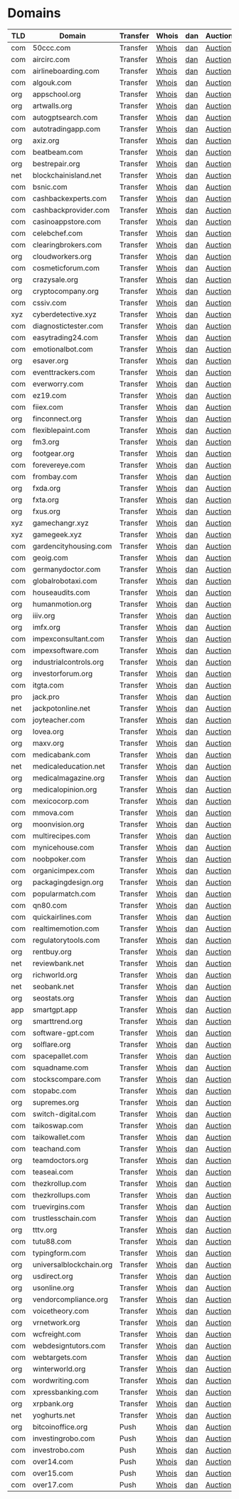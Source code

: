 # Domains

<table><thead><tr><th width="81">TLD</th><th width="194">Domain</th><th width="110">Transfer</th><th width="89">Whois</th><th width="69">dan</th><th>Auction</th><th data-hidden>Registrar</th><th data-hidden>Expiration</th></tr></thead><tbody><tr><td>com</td><td>50ccc.com</td><td>Transfer</td><td><a href="https://www.whois.com/whois/50ccc.com">Whois</a></td><td><a href="https://dan.com/buy-domain/50ccc.com">dan</a></td><td><a href="https://jp.godaddy.com/domainsearch/find?domainToCheck=50ccc.com">Auction</a></td><td><a href="http://sav.com/">Sav.com</a></td><td>2024/12/25</td></tr><tr><td>com</td><td>aircirc.com</td><td>Transfer</td><td><a href="https://www.whois.com/whois/aircirc.com">Whois</a></td><td><a href="https://dan.com/buy-domain/aircirc.com">dan</a></td><td><a href="https://jp.godaddy.com/domainsearch/find?domainToCheck=aircirc.com">Auction</a></td><td><a href="http://sav.com/">Sav.com</a></td><td>2025/02/02</td></tr><tr><td>com</td><td>airlineboarding.com</td><td>Transfer</td><td><a href="https://www.whois.com/whois/airlineboarding.com">Whois</a></td><td><a href="https://dan.com/buy-domain/airlineboarding.com">dan</a></td><td><a href="https://jp.godaddy.com/domainsearch/find?domainToCheck=airlineboarding.com">Auction</a></td><td><a href="http://sav.com/">Sav.com</a></td><td>2025/02/02</td></tr><tr><td>com</td><td>algouk.com</td><td>Transfer</td><td><a href="https://www.whois.com/whois/algouk.com">Whois</a></td><td><a href="https://dan.com/buy-domain/algouk.com">dan</a></td><td><a href="https://jp.godaddy.com/domainsearch/find?domainToCheck=algouk.com">Auction</a></td><td><a href="http://sav.com/">Sav.com</a></td><td>2025/01/30</td></tr><tr><td>org</td><td>appschool.org</td><td>Transfer</td><td><a href="https://www.whois.com/whois/appschool.org">Whois</a></td><td><a href="https://dan.com/buy-domain/appschool.org">dan</a></td><td><a href="https://jp.godaddy.com/domainsearch/find?domainToCheck=appschool.org">Auction</a></td><td><a href="http://sav.com/">Sav.com</a></td><td>2024/12/16</td></tr><tr><td>org</td><td>artwalls.org</td><td>Transfer</td><td><a href="https://www.whois.com/whois/artwalls.org">Whois</a></td><td><a href="https://dan.com/buy-domain/artwalls.org">dan</a></td><td><a href="https://jp.godaddy.com/domainsearch/find?domainToCheck=artwalls.org">Auction</a></td><td><a href="http://sav.com/">Sav.com</a></td><td>2024/12/27</td></tr><tr><td>com</td><td>autogptsearch.com</td><td>Transfer</td><td><a href="https://www.whois.com/whois/autogptsearch.com">Whois</a></td><td><a href="https://dan.com/buy-domain/autogptsearch.com">dan</a></td><td><a href="https://jp.godaddy.com/domainsearch/find?domainToCheck=autogptsearch.com">Auction</a></td><td><a href="http://sav.com/">Sav.com</a></td><td>2025/04/27</td></tr><tr><td>com</td><td>autotradingapp.com</td><td>Transfer</td><td><a href="https://www.whois.com/whois/autotradingapp.com">Whois</a></td><td><a href="https://dan.com/buy-domain/autotradingapp.com">dan</a></td><td><a href="https://jp.godaddy.com/domainsearch/find?domainToCheck=autotradingapp.com">Auction</a></td><td><a href="http://sav.com/">Sav.com</a></td><td>2024/12/02</td></tr><tr><td>org</td><td>axiz.org</td><td>Transfer</td><td><a href="https://www.whois.com/whois/axiz.org">Whois</a></td><td><a href="https://dan.com/buy-domain/axiz.org">dan</a></td><td><a href="https://jp.godaddy.com/domainsearch/find?domainToCheck=axiz.org">Auction</a></td><td><a href="http://sav.com/">Sav.com</a></td><td>2024/12/27</td></tr><tr><td>com</td><td>beatbeam.com</td><td>Transfer</td><td><a href="https://www.whois.com/whois/beatbeam.com">Whois</a></td><td><a href="https://dan.com/buy-domain/beatbeam.com">dan</a></td><td><a href="https://jp.godaddy.com/domainsearch/find?domainToCheck=beatbeam.com">Auction</a></td><td><a href="http://sav.com/">Sav.com</a></td><td>2025/07/17</td></tr><tr><td>org</td><td>bestrepair.org</td><td>Transfer</td><td><a href="https://www.whois.com/whois/bestrepair.org">Whois</a></td><td><a href="https://dan.com/buy-domain/bestrepair.org">dan</a></td><td><a href="https://jp.godaddy.com/domainsearch/find?domainToCheck=bestrepair.org">Auction</a></td><td><a href="http://sav.com/">Sav.com</a></td><td>2024/12/25</td></tr><tr><td>net</td><td>blockchainisland.net</td><td>Transfer</td><td><a href="https://www.whois.com/whois/blockchainisland.net">Whois</a></td><td><a href="https://dan.com/buy-domain/blockchainisland.net">dan</a></td><td><a href="https://jp.godaddy.com/domainsearch/find?domainToCheck=blockchainisland.net">Auction</a></td><td><a href="http://sav.com/">Sav.com</a></td><td>2024/12/04</td></tr><tr><td>com</td><td>bsnic.com</td><td>Transfer</td><td><a href="https://www.whois.com/whois/bsnic.com">Whois</a></td><td><a href="https://dan.com/buy-domain/bsnic.com">dan</a></td><td><a href="https://jp.godaddy.com/domainsearch/find?domainToCheck=bsnic.com">Auction</a></td><td><a href="http://sav.com/">Sav.com</a></td><td>2024/12/26</td></tr><tr><td>com</td><td>cashbackexperts.com</td><td>Transfer</td><td><a href="https://www.whois.com/whois/cashbackexperts.com">Whois</a></td><td><a href="https://dan.com/buy-domain/cashbackexperts.com">dan</a></td><td><a href="https://jp.godaddy.com/domainsearch/find?domainToCheck=cashbackexperts.com">Auction</a></td><td><a href="http://sav.com/">Sav.com</a></td><td>2024/12/26</td></tr><tr><td>com</td><td>cashbackprovider.com</td><td>Transfer</td><td><a href="https://www.whois.com/whois/cashbackprovider.com">Whois</a></td><td><a href="https://dan.com/buy-domain/cashbackprovider.com">dan</a></td><td><a href="https://jp.godaddy.com/domainsearch/find?domainToCheck=cashbackprovider.com">Auction</a></td><td><a href="http://sav.com/">Sav.com</a></td><td>2024/12/02</td></tr><tr><td>com</td><td>casinoappstore.com</td><td>Transfer</td><td><a href="https://www.whois.com/whois/casinoappstore.com">Whois</a></td><td><a href="https://dan.com/buy-domain/casinoappstore.com">dan</a></td><td><a href="https://jp.godaddy.com/domainsearch/find?domainToCheck=casinoappstore.com">Auction</a></td><td><a href="http://sav.com/">Sav.com</a></td><td>2025/01/23</td></tr><tr><td>com</td><td>celebchef.com</td><td>Transfer</td><td><a href="https://www.whois.com/whois/celebchef.com">Whois</a></td><td><a href="https://dan.com/buy-domain/celebchef.com">dan</a></td><td><a href="https://jp.godaddy.com/domainsearch/find?domainToCheck=celebchef.com">Auction</a></td><td><a href="http://sav.com/">Sav.com</a></td><td>2024/12/05</td></tr><tr><td>com</td><td>clearingbrokers.com</td><td>Transfer</td><td><a href="https://www.whois.com/whois/clearingbrokers.com">Whois</a></td><td><a href="https://dan.com/buy-domain/clearingbrokers.com">dan</a></td><td><a href="https://jp.godaddy.com/domainsearch/find?domainToCheck=clearingbrokers.com">Auction</a></td><td><a href="http://sav.com/">Sav.com</a></td><td>2024/12/05</td></tr><tr><td>org</td><td>cloudworkers.org</td><td>Transfer</td><td><a href="https://www.whois.com/whois/cloudworkers.org">Whois</a></td><td><a href="https://dan.com/buy-domain/cloudworkers.org">dan</a></td><td><a href="https://jp.godaddy.com/domainsearch/find?domainToCheck=cloudworkers.org">Auction</a></td><td><a href="http://sav.com/">Sav.com</a></td><td>2024/12/17</td></tr><tr><td>com</td><td>cosmeticforum.com</td><td>Transfer</td><td><a href="https://www.whois.com/whois/cosmeticforum.com">Whois</a></td><td><a href="https://dan.com/buy-domain/cosmeticforum.com">dan</a></td><td><a href="https://jp.godaddy.com/domainsearch/find?domainToCheck=cosmeticforum.com">Auction</a></td><td><a href="http://sav.com/">Sav.com</a></td><td>2024/12/04</td></tr><tr><td>org</td><td>crazysale.org</td><td>Transfer</td><td><a href="https://www.whois.com/whois/crazysale.org">Whois</a></td><td><a href="https://dan.com/buy-domain/crazysale.org">dan</a></td><td><a href="https://jp.godaddy.com/domainsearch/find?domainToCheck=crazysale.org">Auction</a></td><td><a href="http://sav.com/">Sav.com</a></td><td>2024/12/03</td></tr><tr><td>org</td><td>cryptocompany.org</td><td>Transfer</td><td><a href="https://www.whois.com/whois/cryptocompany.org">Whois</a></td><td><a href="https://dan.com/buy-domain/cryptocompany.org">dan</a></td><td><a href="https://jp.godaddy.com/domainsearch/find?domainToCheck=cryptocompany.org">Auction</a></td><td><a href="http://sav.com/">Sav.com</a></td><td>2024/12/19</td></tr><tr><td>com</td><td>cssiv.com</td><td>Transfer</td><td><a href="https://www.whois.com/whois/cssiv.com">Whois</a></td><td><a href="https://dan.com/buy-domain/cssiv.com">dan</a></td><td><a href="https://jp.godaddy.com/domainsearch/find?domainToCheck=cssiv.com">Auction</a></td><td><a href="http://sav.com/">Sav.com</a></td><td>2024/05/23</td></tr><tr><td>xyz</td><td>cyberdetective.xyz</td><td>Transfer</td><td><a href="https://www.whois.com/whois/cyberdetective.xyz">Whois</a></td><td><a href="https://dan.com/buy-domain/cyberdetective.xyz">dan</a></td><td><a href="https://jp.godaddy.com/domainsearch/find?domainToCheck=cyberdetective.xyz">Auction</a></td><td><a href="http://sav.com/">Sav.com</a></td><td>2024/12/28</td></tr><tr><td>com</td><td>diagnostictester.com</td><td>Transfer</td><td><a href="https://www.whois.com/whois/diagnostictester.com">Whois</a></td><td><a href="https://dan.com/buy-domain/diagnostictester.com">dan</a></td><td><a href="https://jp.godaddy.com/domainsearch/find?domainToCheck=diagnostictester.com">Auction</a></td><td><a href="http://sav.com/">Sav.com</a></td><td>2024/12/02</td></tr><tr><td>com</td><td>easytrading24.com</td><td>Transfer</td><td><a href="https://www.whois.com/whois/easytrading24.com">Whois</a></td><td><a href="https://dan.com/buy-domain/easytrading24.com">dan</a></td><td><a href="https://jp.godaddy.com/domainsearch/find?domainToCheck=easytrading24.com">Auction</a></td><td><a href="http://sav.com/">Sav.com</a></td><td>2024/12/01</td></tr><tr><td>com</td><td>emotionalbot.com</td><td>Transfer</td><td><a href="https://www.whois.com/whois/emotionalbot.com">Whois</a></td><td><a href="https://dan.com/buy-domain/emotionalbot.com">dan</a></td><td><a href="https://jp.godaddy.com/domainsearch/find?domainToCheck=emotionalbot.com">Auction</a></td><td><a href="http://sav.com/">Sav.com</a></td><td>2024/12/16</td></tr><tr><td>org</td><td>esaver.org</td><td>Transfer</td><td><a href="https://www.whois.com/whois/esaver.org">Whois</a></td><td><a href="https://dan.com/buy-domain/esaver.org">dan</a></td><td><a href="https://jp.godaddy.com/domainsearch/find?domainToCheck=esaver.org">Auction</a></td><td><a href="http://sav.com/">Sav.com</a></td><td>2024/12/03</td></tr><tr><td>com</td><td>eventtrackers.com</td><td>Transfer</td><td><a href="https://www.whois.com/whois/eventtrackers.com">Whois</a></td><td><a href="https://dan.com/buy-domain/eventtrackers.com">dan</a></td><td><a href="https://jp.godaddy.com/domainsearch/find?domainToCheck=eventtrackers.com">Auction</a></td><td><a href="http://sav.com/">Sav.com</a></td><td>2024/04/16</td></tr><tr><td>com</td><td>everworry.com</td><td>Transfer</td><td><a href="https://www.whois.com/whois/everworry.com">Whois</a></td><td><a href="https://dan.com/buy-domain/everworry.com">dan</a></td><td><a href="https://jp.godaddy.com/domainsearch/find?domainToCheck=everworry.com">Auction</a></td><td><a href="http://sav.com/">Sav.com</a></td><td>2024/12/26</td></tr><tr><td>com</td><td>ez19.com</td><td>Transfer</td><td><a href="https://www.whois.com/whois/ez19.com">Whois</a></td><td><a href="https://dan.com/buy-domain/ez19.com">dan</a></td><td><a href="https://jp.godaddy.com/domainsearch/find?domainToCheck=ez19.com">Auction</a></td><td><a href="http://sav.com/">Sav.com</a></td><td>2024/12/27</td></tr><tr><td>com</td><td>fiiex.com</td><td>Transfer</td><td><a href="https://www.whois.com/whois/fiiex.com">Whois</a></td><td><a href="https://dan.com/buy-domain/fiiex.com">dan</a></td><td><a href="https://jp.godaddy.com/domainsearch/find?domainToCheck=fiiex.com">Auction</a></td><td><a href="http://sav.com/">Sav.com</a></td><td>2024/12/28</td></tr><tr><td>org</td><td>finconnect.org</td><td>Transfer</td><td><a href="https://www.whois.com/whois/finconnect.org">Whois</a></td><td><a href="https://dan.com/buy-domain/finconnect.org">dan</a></td><td><a href="https://jp.godaddy.com/domainsearch/find?domainToCheck=finconnect.org">Auction</a></td><td><a href="http://sav.com/">Sav.com</a></td><td>2024/12/03</td></tr><tr><td>com</td><td>flexiblepaint.com</td><td>Transfer</td><td><a href="https://www.whois.com/whois/flexiblepaint.com">Whois</a></td><td><a href="https://dan.com/buy-domain/flexiblepaint.com">dan</a></td><td><a href="https://jp.godaddy.com/domainsearch/find?domainToCheck=flexiblepaint.com">Auction</a></td><td><a href="http://sav.com/">Sav.com</a></td><td>2024/12/03</td></tr><tr><td>org</td><td>fm3.org</td><td>Transfer</td><td><a href="https://www.whois.com/whois/fm3.org">Whois</a></td><td><a href="https://dan.com/buy-domain/fm3.org">dan</a></td><td><a href="https://jp.godaddy.com/domainsearch/find?domainToCheck=fm3.org">Auction</a></td><td><a href="http://sav.com/">Sav.com</a></td><td>2024/12/21</td></tr><tr><td>org</td><td>footgear.org</td><td>Transfer</td><td><a href="https://www.whois.com/whois/footgear.org">Whois</a></td><td><a href="https://dan.com/buy-domain/footgear.org">dan</a></td><td><a href="https://jp.godaddy.com/domainsearch/find?domainToCheck=footgear.org">Auction</a></td><td><a href="http://sav.com/">Sav.com</a></td><td>2024/08/10</td></tr><tr><td>com</td><td>forevereye.com</td><td>Transfer</td><td><a href="https://www.whois.com/whois/forevereye.com">Whois</a></td><td><a href="https://dan.com/buy-domain/forevereye.com">dan</a></td><td><a href="https://jp.godaddy.com/domainsearch/find?domainToCheck=forevereye.com">Auction</a></td><td><a href="http://sav.com/">Sav.com</a></td><td>2024/12/28</td></tr><tr><td>com</td><td>frombay.com</td><td>Transfer</td><td><a href="https://www.whois.com/whois/frombay.com">Whois</a></td><td><a href="https://dan.com/buy-domain/frombay.com">dan</a></td><td><a href="https://jp.godaddy.com/domainsearch/find?domainToCheck=frombay.com">Auction</a></td><td><a href="http://sav.com/">Sav.com</a></td><td>2025/02/07</td></tr><tr><td>org</td><td>fxda.org</td><td>Transfer</td><td><a href="https://www.whois.com/whois/fxda.org">Whois</a></td><td><a href="https://dan.com/buy-domain/fxda.org">dan</a></td><td><a href="https://jp.godaddy.com/domainsearch/find?domainToCheck=fxda.org">Auction</a></td><td><a href="http://sav.com/">Sav.com</a></td><td>2024/12/19</td></tr><tr><td>org</td><td>fxta.org</td><td>Transfer</td><td><a href="https://www.whois.com/whois/fxta.org">Whois</a></td><td><a href="https://dan.com/buy-domain/fxta.org">dan</a></td><td><a href="https://jp.godaddy.com/domainsearch/find?domainToCheck=fxta.org">Auction</a></td><td><a href="http://sav.com/">Sav.com</a></td><td>2024/12/19</td></tr><tr><td>org</td><td>fxus.org</td><td>Transfer</td><td><a href="https://www.whois.com/whois/fxus.org">Whois</a></td><td><a href="https://dan.com/buy-domain/fxus.org">dan</a></td><td><a href="https://jp.godaddy.com/domainsearch/find?domainToCheck=fxus.org">Auction</a></td><td><a href="http://sav.com/">Sav.com</a></td><td>2024/12/19</td></tr><tr><td>xyz</td><td>gamechangr.xyz</td><td>Transfer</td><td><a href="https://www.whois.com/whois/gamechangr.xyz">Whois</a></td><td><a href="https://dan.com/buy-domain/gamechangr.xyz">dan</a></td><td><a href="https://jp.godaddy.com/domainsearch/find?domainToCheck=gamechangr.xyz">Auction</a></td><td><a href="http://sav.com/">Sav.com</a></td><td>2024/12/25</td></tr><tr><td>xyz</td><td>gamegeek.xyz</td><td>Transfer</td><td><a href="https://www.whois.com/whois/gamegeek.xyz">Whois</a></td><td><a href="https://dan.com/buy-domain/gamegeek.xyz">dan</a></td><td><a href="https://jp.godaddy.com/domainsearch/find?domainToCheck=gamegeek.xyz">Auction</a></td><td><a href="http://sav.com/">Sav.com</a></td><td>2024/05/07</td></tr><tr><td>com</td><td>gardencityhousing.com</td><td>Transfer</td><td><a href="https://www.whois.com/whois/gardencityhousing.com">Whois</a></td><td><a href="https://dan.com/buy-domain/gardencityhousing.com">dan</a></td><td><a href="https://jp.godaddy.com/domainsearch/find?domainToCheck=gardencityhousing.com">Auction</a></td><td><a href="http://sav.com/">Sav.com</a></td><td>2024/12/27</td></tr><tr><td>com</td><td>geoig.com</td><td>Transfer</td><td><a href="https://www.whois.com/whois/geoig.com">Whois</a></td><td><a href="https://dan.com/buy-domain/geoig.com">dan</a></td><td><a href="https://jp.godaddy.com/domainsearch/find?domainToCheck=geoig.com">Auction</a></td><td><a href="http://sav.com/">Sav.com</a></td><td>2025/02/01</td></tr><tr><td>com</td><td>germanydoctor.com</td><td>Transfer</td><td><a href="https://www.whois.com/whois/germanydoctor.com">Whois</a></td><td><a href="https://dan.com/buy-domain/germanydoctor.com">dan</a></td><td><a href="https://jp.godaddy.com/domainsearch/find?domainToCheck=germanydoctor.com">Auction</a></td><td><a href="http://sav.com/">Sav.com</a></td><td>2024/04/21</td></tr><tr><td>com</td><td>globalrobotaxi.com</td><td>Transfer</td><td><a href="https://www.whois.com/whois/globalrobotaxi.com">Whois</a></td><td><a href="https://dan.com/buy-domain/globalrobotaxi.com">dan</a></td><td><a href="https://jp.godaddy.com/domainsearch/find?domainToCheck=globalrobotaxi.com">Auction</a></td><td><a href="http://sav.com/">Sav.com</a></td><td>2024/12/05</td></tr><tr><td>com</td><td>houseaudits.com</td><td>Transfer</td><td><a href="https://www.whois.com/whois/houseaudits.com">Whois</a></td><td><a href="https://dan.com/buy-domain/houseaudits.com">dan</a></td><td><a href="https://jp.godaddy.com/domainsearch/find?domainToCheck=houseaudits.com">Auction</a></td><td><a href="http://sav.com/">Sav.com</a></td><td>2024/12/28</td></tr><tr><td>org</td><td>humanmotion.org</td><td>Transfer</td><td><a href="https://www.whois.com/whois/humanmotion.org">Whois</a></td><td><a href="https://dan.com/buy-domain/humanmotion.org">dan</a></td><td><a href="https://jp.godaddy.com/domainsearch/find?domainToCheck=humanmotion.org">Auction</a></td><td><a href="http://sav.com/">Sav.com</a></td><td>2024/12/04</td></tr><tr><td>org</td><td>iiiv.org</td><td>Transfer</td><td><a href="https://www.whois.com/whois/iiiv.org">Whois</a></td><td><a href="https://dan.com/buy-domain/iiiv.org">dan</a></td><td><a href="https://jp.godaddy.com/domainsearch/find?domainToCheck=iiiv.org">Auction</a></td><td><a href="http://sav.com/">Sav.com</a></td><td>2024/12/25</td></tr><tr><td>org</td><td>imfx.org</td><td>Transfer</td><td><a href="https://www.whois.com/whois/imfx.org">Whois</a></td><td><a href="https://dan.com/buy-domain/imfx.org">dan</a></td><td><a href="https://jp.godaddy.com/domainsearch/find?domainToCheck=imfx.org">Auction</a></td><td><a href="http://sav.com/">Sav.com</a></td><td>2024/12/19</td></tr><tr><td>com</td><td>impexconsultant.com</td><td>Transfer</td><td><a href="https://www.whois.com/whois/impexconsultant.com">Whois</a></td><td><a href="https://dan.com/buy-domain/impexconsultant.com">dan</a></td><td><a href="https://jp.godaddy.com/domainsearch/find?domainToCheck=impexconsultant.com">Auction</a></td><td><a href="http://sav.com/">Sav.com</a></td><td>2024/12/02</td></tr><tr><td>com</td><td>impexsoftware.com</td><td>Transfer</td><td><a href="https://www.whois.com/whois/impexsoftware.com">Whois</a></td><td><a href="https://dan.com/buy-domain/impexsoftware.com">dan</a></td><td><a href="https://jp.godaddy.com/domainsearch/find?domainToCheck=impexsoftware.com">Auction</a></td><td><a href="http://sav.com/">Sav.com</a></td><td>2024/12/02</td></tr><tr><td>org</td><td>industrialcontrols.org</td><td>Transfer</td><td><a href="https://www.whois.com/whois/industrialcontrols.org">Whois</a></td><td><a href="https://dan.com/buy-domain/industrialcontrols.org">dan</a></td><td><a href="https://jp.godaddy.com/domainsearch/find?domainToCheck=industrialcontrols.org">Auction</a></td><td><a href="http://sav.com/">Sav.com</a></td><td>2024/12/03</td></tr><tr><td>org</td><td>investorforum.org</td><td>Transfer</td><td><a href="https://www.whois.com/whois/investorforum.org">Whois</a></td><td><a href="https://dan.com/buy-domain/investorforum.org">dan</a></td><td><a href="https://jp.godaddy.com/domainsearch/find?domainToCheck=investorforum.org">Auction</a></td><td><a href="http://sav.com/">Sav.com</a></td><td>2024/12/04</td></tr><tr><td>com</td><td>itgta.com</td><td>Transfer</td><td><a href="https://www.whois.com/whois/itgta.com">Whois</a></td><td><a href="https://dan.com/buy-domain/itgta.com">dan</a></td><td><a href="https://jp.godaddy.com/domainsearch/find?domainToCheck=itgta.com">Auction</a></td><td><a href="http://sav.com/">Sav.com</a></td><td>2025/01/31</td></tr><tr><td>pro</td><td>jack.pro</td><td>Transfer</td><td><a href="https://www.whois.com/whois/jack.pro">Whois</a></td><td><a href="https://dan.com/buy-domain/jack.pro">dan</a></td><td><a href="https://jp.godaddy.com/domainsearch/find?domainToCheck=jack.pro">Auction</a></td><td><a href="http://sav.com/">Sav.com</a></td><td>2024/12/13</td></tr><tr><td>net</td><td>jackpotonline.net</td><td>Transfer</td><td><a href="https://www.whois.com/whois/jackpotonline.net">Whois</a></td><td><a href="https://dan.com/buy-domain/jackpotonline.net">dan</a></td><td><a href="https://jp.godaddy.com/domainsearch/find?domainToCheck=jackpotonline.net">Auction</a></td><td><a href="http://sav.com/">Sav.com</a></td><td>2024/12/02</td></tr><tr><td>com</td><td>joyteacher.com</td><td>Transfer</td><td><a href="https://www.whois.com/whois/joyteacher.com">Whois</a></td><td><a href="https://dan.com/buy-domain/joyteacher.com">dan</a></td><td><a href="https://jp.godaddy.com/domainsearch/find?domainToCheck=joyteacher.com">Auction</a></td><td><a href="http://sav.com/">Sav.com</a></td><td>2024/12/27</td></tr><tr><td>org</td><td>lovea.org</td><td>Transfer</td><td><a href="https://www.whois.com/whois/lovea.org">Whois</a></td><td><a href="https://dan.com/buy-domain/lovea.org">dan</a></td><td><a href="https://jp.godaddy.com/domainsearch/find?domainToCheck=lovea.org">Auction</a></td><td><a href="http://sav.com/">Sav.com</a></td><td>2024/12/28</td></tr><tr><td>org</td><td>maxv.org</td><td>Transfer</td><td><a href="https://www.whois.com/whois/maxv.org">Whois</a></td><td><a href="https://dan.com/buy-domain/maxv.org">dan</a></td><td><a href="https://jp.godaddy.com/domainsearch/find?domainToCheck=maxv.org">Auction</a></td><td><a href="http://sav.com/">Sav.com</a></td><td>2024/12/26</td></tr><tr><td>com</td><td>medicabank.com</td><td>Transfer</td><td><a href="https://www.whois.com/whois/medicabank.com">Whois</a></td><td><a href="https://dan.com/buy-domain/medicabank.com">dan</a></td><td><a href="https://jp.godaddy.com/domainsearch/find?domainToCheck=medicabank.com">Auction</a></td><td><a href="http://sav.com/">Sav.com</a></td><td>2025/01/30</td></tr><tr><td>net</td><td>medicaleducation.net</td><td>Transfer</td><td><a href="https://www.whois.com/whois/medicaleducation.net">Whois</a></td><td><a href="https://dan.com/buy-domain/medicaleducation.net">dan</a></td><td><a href="https://jp.godaddy.com/domainsearch/find?domainToCheck=medicaleducation.net">Auction</a></td><td><a href="http://sav.com/">Sav.com</a></td><td>2024/12/04</td></tr><tr><td>org</td><td>medicalmagazine.org</td><td>Transfer</td><td><a href="https://www.whois.com/whois/medicalmagazine.org">Whois</a></td><td><a href="https://dan.com/buy-domain/medicalmagazine.org">dan</a></td><td><a href="https://jp.godaddy.com/domainsearch/find?domainToCheck=medicalmagazine.org">Auction</a></td><td><a href="http://sav.com/">Sav.com</a></td><td>2024/12/04</td></tr><tr><td>org</td><td>medicalopinion.org</td><td>Transfer</td><td><a href="https://www.whois.com/whois/medicalopinion.org">Whois</a></td><td><a href="https://dan.com/buy-domain/medicalopinion.org">dan</a></td><td><a href="https://jp.godaddy.com/domainsearch/find?domainToCheck=medicalopinion.org">Auction</a></td><td><a href="http://sav.com/">Sav.com</a></td><td>2024/12/16</td></tr><tr><td>com</td><td>mexicocorp.com</td><td>Transfer</td><td><a href="https://www.whois.com/whois/mexicocorp.com">Whois</a></td><td><a href="https://dan.com/buy-domain/mexicocorp.com">dan</a></td><td><a href="https://jp.godaddy.com/domainsearch/find?domainToCheck=mexicocorp.com">Auction</a></td><td><a href="http://sav.com/">Sav.com</a></td><td>2025/01/29</td></tr><tr><td>com</td><td>mmova.com</td><td>Transfer</td><td><a href="https://www.whois.com/whois/mmova.com">Whois</a></td><td><a href="https://dan.com/buy-domain/mmova.com">dan</a></td><td><a href="https://jp.godaddy.com/domainsearch/find?domainToCheck=mmova.com">Auction</a></td><td><a href="http://sav.com/">Sav.com</a></td><td>2024/12/28</td></tr><tr><td>org</td><td>moonvision.org</td><td>Transfer</td><td><a href="https://www.whois.com/whois/moonvision.org">Whois</a></td><td><a href="https://dan.com/buy-domain/moonvision.org">dan</a></td><td><a href="https://jp.godaddy.com/domainsearch/find?domainToCheck=moonvision.org">Auction</a></td><td><a href="http://sav.com/">Sav.com</a></td><td>2024/12/04</td></tr><tr><td>com</td><td>multirecipes.com</td><td>Transfer</td><td><a href="https://www.whois.com/whois/multirecipes.com">Whois</a></td><td><a href="https://dan.com/buy-domain/multirecipes.com">dan</a></td><td><a href="https://jp.godaddy.com/domainsearch/find?domainToCheck=multirecipes.com">Auction</a></td><td><a href="http://sav.com/">Sav.com</a></td><td>2024/12/27</td></tr><tr><td>com</td><td>mynicehouse.com</td><td>Transfer</td><td><a href="https://www.whois.com/whois/mynicehouse.com">Whois</a></td><td><a href="https://dan.com/buy-domain/mynicehouse.com">dan</a></td><td><a href="https://jp.godaddy.com/domainsearch/find?domainToCheck=mynicehouse.com">Auction</a></td><td><a href="http://sav.com/">Sav.com</a></td><td>2024/12/04</td></tr><tr><td>com</td><td>noobpoker.com</td><td>Transfer</td><td><a href="https://www.whois.com/whois/noobpoker.com">Whois</a></td><td><a href="https://dan.com/buy-domain/noobpoker.com">dan</a></td><td><a href="https://jp.godaddy.com/domainsearch/find?domainToCheck=noobpoker.com">Auction</a></td><td><a href="http://sav.com/">Sav.com</a></td><td>2024/12/27</td></tr><tr><td>com</td><td>organicimpex.com</td><td>Transfer</td><td><a href="https://www.whois.com/whois/organicimpex.com">Whois</a></td><td><a href="https://dan.com/buy-domain/organicimpex.com">dan</a></td><td><a href="https://jp.godaddy.com/domainsearch/find?domainToCheck=organicimpex.com">Auction</a></td><td><a href="http://sav.com/">Sav.com</a></td><td>2024/12/02</td></tr><tr><td>org</td><td>packagingdesign.org</td><td>Transfer</td><td><a href="https://www.whois.com/whois/packagingdesign.org">Whois</a></td><td><a href="https://dan.com/buy-domain/packagingdesign.org">dan</a></td><td><a href="https://jp.godaddy.com/domainsearch/find?domainToCheck=packagingdesign.org">Auction</a></td><td><a href="http://sav.com/">Sav.com</a></td><td>2024/12/08</td></tr><tr><td>com</td><td>popularmatch.com</td><td>Transfer</td><td><a href="https://www.whois.com/whois/popularmatch.com">Whois</a></td><td><a href="https://dan.com/buy-domain/popularmatch.com">dan</a></td><td><a href="https://jp.godaddy.com/domainsearch/find?domainToCheck=popularmatch.com">Auction</a></td><td><a href="http://sav.com/">Sav.com</a></td><td>2025/07/18</td></tr><tr><td>com</td><td>qn80.com</td><td>Transfer</td><td><a href="https://www.whois.com/whois/qn80.com">Whois</a></td><td><a href="https://dan.com/buy-domain/qn80.com">dan</a></td><td><a href="https://jp.godaddy.com/domainsearch/find?domainToCheck=qn80.com">Auction</a></td><td><a href="http://sav.com/">Sav.com</a></td><td>2024/12/27</td></tr><tr><td>com</td><td>quickairlines.com</td><td>Transfer</td><td><a href="https://www.whois.com/whois/quickairlines.com">Whois</a></td><td><a href="https://dan.com/buy-domain/quickairlines.com">dan</a></td><td><a href="https://jp.godaddy.com/domainsearch/find?domainToCheck=quickairlines.com">Auction</a></td><td><a href="http://sav.com/">Sav.com</a></td><td>2024/12/25</td></tr><tr><td>com</td><td>realtimemotion.com</td><td>Transfer</td><td><a href="https://www.whois.com/whois/realtimemotion.com">Whois</a></td><td><a href="https://dan.com/buy-domain/realtimemotion.com">dan</a></td><td><a href="https://jp.godaddy.com/domainsearch/find?domainToCheck=realtimemotion.com">Auction</a></td><td><a href="http://sav.com/">Sav.com</a></td><td>2024/12/12</td></tr><tr><td>com</td><td>regulatorytools.com</td><td>Transfer</td><td><a href="https://www.whois.com/whois/regulatorytools.com">Whois</a></td><td><a href="https://dan.com/buy-domain/regulatorytools.com">dan</a></td><td><a href="https://jp.godaddy.com/domainsearch/find?domainToCheck=regulatorytools.com">Auction</a></td><td><a href="http://sav.com/">Sav.com</a></td><td>2024/12/03</td></tr><tr><td>org</td><td>rentbuy.org</td><td>Transfer</td><td><a href="https://www.whois.com/whois/rentbuy.org">Whois</a></td><td><a href="https://dan.com/buy-domain/rentbuy.org">dan</a></td><td><a href="https://jp.godaddy.com/domainsearch/find?domainToCheck=rentbuy.org">Auction</a></td><td><a href="http://sav.com/">Sav.com</a></td><td>2025/02/03</td></tr><tr><td>net</td><td>reviewbank.net</td><td>Transfer</td><td><a href="https://www.whois.com/whois/reviewbank.net">Whois</a></td><td><a href="https://dan.com/buy-domain/reviewbank.net">dan</a></td><td><a href="https://jp.godaddy.com/domainsearch/find?domainToCheck=reviewbank.net">Auction</a></td><td><a href="http://sav.com/">Sav.com</a></td><td>2024/12/03</td></tr><tr><td>org</td><td>richworld.org</td><td>Transfer</td><td><a href="https://www.whois.com/whois/richworld.org">Whois</a></td><td><a href="https://dan.com/buy-domain/richworld.org">dan</a></td><td><a href="https://jp.godaddy.com/domainsearch/find?domainToCheck=richworld.org">Auction</a></td><td><a href="http://sav.com/">Sav.com</a></td><td>2024/12/04</td></tr><tr><td>net</td><td>seobank.net</td><td>Transfer</td><td><a href="https://www.whois.com/whois/seobank.net">Whois</a></td><td><a href="https://dan.com/buy-domain/seobank.net">dan</a></td><td><a href="https://jp.godaddy.com/domainsearch/find?domainToCheck=seobank.net">Auction</a></td><td><a href="http://sav.com/">Sav.com</a></td><td>2024/12/03</td></tr><tr><td>org</td><td>seostats.org</td><td>Transfer</td><td><a href="https://www.whois.com/whois/seostats.org">Whois</a></td><td><a href="https://dan.com/buy-domain/seostats.org">dan</a></td><td><a href="https://jp.godaddy.com/domainsearch/find?domainToCheck=seostats.org">Auction</a></td><td><a href="http://sav.com/">Sav.com</a></td><td>2024/12/16</td></tr><tr><td>app</td><td>smartgpt.app</td><td>Transfer</td><td><a href="https://www.whois.com/whois/smartgpt.app">Whois</a></td><td><a href="https://dan.com/buy-domain/smartgpt.app">dan</a></td><td><a href="https://jp.godaddy.com/domainsearch/find?domainToCheck=smartgpt.app">Auction</a></td><td><a href="http://sav.com/">Sav.com</a></td><td>2024/04/30</td></tr><tr><td>org</td><td>smarttrend.org</td><td>Transfer</td><td><a href="https://www.whois.com/whois/smarttrend.org">Whois</a></td><td><a href="https://dan.com/buy-domain/smarttrend.org">dan</a></td><td><a href="https://jp.godaddy.com/domainsearch/find?domainToCheck=smarttrend.org">Auction</a></td><td><a href="http://sav.com/">Sav.com</a></td><td>2024/12/03</td></tr><tr><td>com</td><td>software-gpt.com</td><td>Transfer</td><td><a href="https://www.whois.com/whois/software-gpt.com">Whois</a></td><td><a href="https://dan.com/buy-domain/software-gpt.com">dan</a></td><td><a href="https://jp.godaddy.com/domainsearch/find?domainToCheck=software-gpt.com">Auction</a></td><td><a href="http://sav.com/">Sav.com</a></td><td>2025/04/28</td></tr><tr><td>org</td><td>solflare.org</td><td>Transfer</td><td><a href="https://www.whois.com/whois/solflare.org">Whois</a></td><td><a href="https://dan.com/buy-domain/solflare.org">dan</a></td><td><a href="https://jp.godaddy.com/domainsearch/find?domainToCheck=solflare.org">Auction</a></td><td><a href="http://sav.com/">Sav.com</a></td><td>2024/12/08</td></tr><tr><td>com</td><td>spacepallet.com</td><td>Transfer</td><td><a href="https://www.whois.com/whois/spacepallet.com">Whois</a></td><td><a href="https://dan.com/buy-domain/spacepallet.com">dan</a></td><td><a href="https://jp.godaddy.com/domainsearch/find?domainToCheck=spacepallet.com">Auction</a></td><td><a href="http://sav.com/">Sav.com</a></td><td>2024/12/16</td></tr><tr><td>com</td><td>squadname.com</td><td>Transfer</td><td><a href="https://www.whois.com/whois/squadname.com">Whois</a></td><td><a href="https://dan.com/buy-domain/squadname.com">dan</a></td><td><a href="https://jp.godaddy.com/domainsearch/find?domainToCheck=squadname.com">Auction</a></td><td><a href="http://sav.com/">Sav.com</a></td><td>2024/12/16</td></tr><tr><td>com</td><td>stockscompare.com</td><td>Transfer</td><td><a href="https://www.whois.com/whois/stockscompare.com">Whois</a></td><td><a href="https://dan.com/buy-domain/stockscompare.com">dan</a></td><td><a href="https://jp.godaddy.com/domainsearch/find?domainToCheck=stockscompare.com">Auction</a></td><td><a href="http://sav.com/">Sav.com</a></td><td>2024/12/28</td></tr><tr><td>com</td><td>stopabc.com</td><td>Transfer</td><td><a href="https://www.whois.com/whois/stopabc.com">Whois</a></td><td><a href="https://dan.com/buy-domain/stopabc.com">dan</a></td><td><a href="https://jp.godaddy.com/domainsearch/find?domainToCheck=stopabc.com">Auction</a></td><td><a href="http://sav.com/">Sav.com</a></td><td>2025/07/18</td></tr><tr><td>org</td><td>supremes.org</td><td>Transfer</td><td><a href="https://www.whois.com/whois/supremes.org">Whois</a></td><td><a href="https://dan.com/buy-domain/supremes.org">dan</a></td><td><a href="https://jp.godaddy.com/domainsearch/find?domainToCheck=supremes.org">Auction</a></td><td><a href="http://sav.com/">Sav.com</a></td><td>2024/12/25</td></tr><tr><td>com</td><td>switch-digital.com</td><td>Transfer</td><td><a href="https://www.whois.com/whois/switch-digital.com">Whois</a></td><td><a href="https://dan.com/buy-domain/switch-digital.com">dan</a></td><td><a href="https://jp.godaddy.com/domainsearch/find?domainToCheck=switch-digital.com">Auction</a></td><td><a href="http://sav.com/">Sav.com</a></td><td>2024/12/27</td></tr><tr><td>com</td><td>taikoswap.com</td><td>Transfer</td><td><a href="https://www.whois.com/whois/taikoswap.com">Whois</a></td><td><a href="https://dan.com/buy-domain/taikoswap.com">dan</a></td><td><a href="https://jp.godaddy.com/domainsearch/find?domainToCheck=taikoswap.com">Auction</a></td><td><a href="http://sav.com/">Sav.com</a></td><td>2024/12/29</td></tr><tr><td>com</td><td>taikowallet.com</td><td>Transfer</td><td><a href="https://www.whois.com/whois/taikowallet.com">Whois</a></td><td><a href="https://dan.com/buy-domain/taikowallet.com">dan</a></td><td><a href="https://jp.godaddy.com/domainsearch/find?domainToCheck=taikowallet.com">Auction</a></td><td><a href="http://sav.com/">Sav.com</a></td><td>2024/12/29</td></tr><tr><td>com</td><td>teachand.com</td><td>Transfer</td><td><a href="https://www.whois.com/whois/teachand.com">Whois</a></td><td><a href="https://dan.com/buy-domain/teachand.com">dan</a></td><td><a href="https://jp.godaddy.com/domainsearch/find?domainToCheck=teachand.com">Auction</a></td><td><a href="http://sav.com/">Sav.com</a></td><td>2025/01/17</td></tr><tr><td>org</td><td>teamdoctors.org</td><td>Transfer</td><td><a href="https://www.whois.com/whois/teamdoctors.org">Whois</a></td><td><a href="https://dan.com/buy-domain/teamdoctors.org">dan</a></td><td><a href="https://jp.godaddy.com/domainsearch/find?domainToCheck=teamdoctors.org">Auction</a></td><td><a href="http://sav.com/">Sav.com</a></td><td>2024/10/09</td></tr><tr><td>com</td><td>teaseai.com</td><td>Transfer</td><td><a href="https://www.whois.com/whois/teaseai.com">Whois</a></td><td><a href="https://dan.com/buy-domain/teaseai.com">dan</a></td><td><a href="https://jp.godaddy.com/domainsearch/find?domainToCheck=teaseai.com">Auction</a></td><td><a href="http://sav.com/">Sav.com</a></td><td>2024/12/28</td></tr><tr><td>com</td><td>thezkrollup.com</td><td>Transfer</td><td><a href="https://www.whois.com/whois/thezkrollup.com">Whois</a></td><td><a href="https://dan.com/buy-domain/thezkrollup.com">dan</a></td><td><a href="https://jp.godaddy.com/domainsearch/find?domainToCheck=thezkrollup.com">Auction</a></td><td><a href="http://sav.com/">Sav.com</a></td><td>2024/12/04</td></tr><tr><td>com</td><td>thezkrollups.com</td><td>Transfer</td><td><a href="https://www.whois.com/whois/thezkrollups.com">Whois</a></td><td><a href="https://dan.com/buy-domain/thezkrollups.com">dan</a></td><td><a href="https://jp.godaddy.com/domainsearch/find?domainToCheck=thezkrollups.com">Auction</a></td><td><a href="http://sav.com/">Sav.com</a></td><td>2024/12/04</td></tr><tr><td>com</td><td>truevirgins.com</td><td>Transfer</td><td><a href="https://www.whois.com/whois/truevirgins.com">Whois</a></td><td><a href="https://dan.com/buy-domain/truevirgins.com">dan</a></td><td><a href="https://jp.godaddy.com/domainsearch/find?domainToCheck=truevirgins.com">Auction</a></td><td><a href="http://sav.com/">Sav.com</a></td><td>2024/12/04</td></tr><tr><td>com</td><td>trustlesschain.com</td><td>Transfer</td><td><a href="https://www.whois.com/whois/trustlesschain.com">Whois</a></td><td><a href="https://dan.com/buy-domain/trustlesschain.com">dan</a></td><td><a href="https://jp.godaddy.com/domainsearch/find?domainToCheck=trustlesschain.com">Auction</a></td><td><a href="http://sav.com/">Sav.com</a></td><td>2024/12/18</td></tr><tr><td>org</td><td>tttv.org</td><td>Transfer</td><td><a href="https://www.whois.com/whois/tttv.org">Whois</a></td><td><a href="https://dan.com/buy-domain/tttv.org">dan</a></td><td><a href="https://jp.godaddy.com/domainsearch/find?domainToCheck=tttv.org">Auction</a></td><td><a href="http://sav.com/">Sav.com</a></td><td>2024/12/25</td></tr><tr><td>com</td><td>tutu88.com</td><td>Transfer</td><td><a href="https://www.whois.com/whois/tutu88.com">Whois</a></td><td><a href="https://dan.com/buy-domain/tutu88.com">dan</a></td><td><a href="https://jp.godaddy.com/domainsearch/find?domainToCheck=tutu88.com">Auction</a></td><td><a href="http://sav.com/">Sav.com</a></td><td>2024/12/26</td></tr><tr><td>com</td><td>typingform.com</td><td>Transfer</td><td><a href="https://www.whois.com/whois/typingform.com">Whois</a></td><td><a href="https://dan.com/buy-domain/typingform.com">dan</a></td><td><a href="https://jp.godaddy.com/domainsearch/find?domainToCheck=typingform.com">Auction</a></td><td><a href="http://sav.com/">Sav.com</a></td><td>2024/12/01</td></tr><tr><td>org</td><td>universalblockchain.org</td><td>Transfer</td><td><a href="https://www.whois.com/whois/universalblockchain.org">Whois</a></td><td><a href="https://dan.com/buy-domain/universalblockchain.org">dan</a></td><td><a href="https://jp.godaddy.com/domainsearch/find?domainToCheck=universalblockchain.org">Auction</a></td><td><a href="http://sav.com/">Sav.com</a></td><td>2024/12/25</td></tr><tr><td>org</td><td>usdirect.org</td><td>Transfer</td><td><a href="https://www.whois.com/whois/usdirect.org">Whois</a></td><td><a href="https://dan.com/buy-domain/usdirect.org">dan</a></td><td><a href="https://jp.godaddy.com/domainsearch/find?domainToCheck=usdirect.org">Auction</a></td><td><a href="http://sav.com/">Sav.com</a></td><td>2025/02/09</td></tr><tr><td>org</td><td>usonline.org</td><td>Transfer</td><td><a href="https://www.whois.com/whois/usonline.org">Whois</a></td><td><a href="https://dan.com/buy-domain/usonline.org">dan</a></td><td><a href="https://jp.godaddy.com/domainsearch/find?domainToCheck=usonline.org">Auction</a></td><td><a href="http://sav.com/">Sav.com</a></td><td>2024/12/04</td></tr><tr><td>org</td><td>vendorcompliance.org</td><td>Transfer</td><td><a href="https://www.whois.com/whois/vendorcompliance.org">Whois</a></td><td><a href="https://dan.com/buy-domain/vendorcompliance.org">dan</a></td><td><a href="https://jp.godaddy.com/domainsearch/find?domainToCheck=vendorcompliance.org">Auction</a></td><td><a href="http://sav.com/">Sav.com</a></td><td>2024/12/03</td></tr><tr><td>com</td><td>voicetheory.com</td><td>Transfer</td><td><a href="https://www.whois.com/whois/voicetheory.com">Whois</a></td><td><a href="https://dan.com/buy-domain/voicetheory.com">dan</a></td><td><a href="https://jp.godaddy.com/domainsearch/find?domainToCheck=voicetheory.com">Auction</a></td><td><a href="http://sav.com/">Sav.com</a></td><td>2024/12/26</td></tr><tr><td>org</td><td>vrnetwork.org</td><td>Transfer</td><td><a href="https://www.whois.com/whois/vrnetwork.org">Whois</a></td><td><a href="https://dan.com/buy-domain/vrnetwork.org">dan</a></td><td><a href="https://jp.godaddy.com/domainsearch/find?domainToCheck=vrnetwork.org">Auction</a></td><td><a href="http://sav.com/">Sav.com</a></td><td>2024/12/25</td></tr><tr><td>com</td><td>wcfreight.com</td><td>Transfer</td><td><a href="https://www.whois.com/whois/wcfreight.com">Whois</a></td><td><a href="https://dan.com/buy-domain/wcfreight.com">dan</a></td><td><a href="https://jp.godaddy.com/domainsearch/find?domainToCheck=wcfreight.com">Auction</a></td><td><a href="http://sav.com/">Sav.com</a></td><td>2025/01/21</td></tr><tr><td>com</td><td>webdesigntutors.com</td><td>Transfer</td><td><a href="https://www.whois.com/whois/webdesigntutors.com">Whois</a></td><td><a href="https://dan.com/buy-domain/webdesigntutors.com">dan</a></td><td><a href="https://jp.godaddy.com/domainsearch/find?domainToCheck=webdesigntutors.com">Auction</a></td><td><a href="http://sav.com/">Sav.com</a></td><td>2024/12/04</td></tr><tr><td>com</td><td>webtargets.com</td><td>Transfer</td><td><a href="https://www.whois.com/whois/webtargets.com">Whois</a></td><td><a href="https://dan.com/buy-domain/webtargets.com">dan</a></td><td><a href="https://jp.godaddy.com/domainsearch/find?domainToCheck=webtargets.com">Auction</a></td><td><a href="http://sav.com/">Sav.com</a></td><td>2025/01/27</td></tr><tr><td>org</td><td>winterworld.org</td><td>Transfer</td><td><a href="https://www.whois.com/whois/winterworld.org">Whois</a></td><td><a href="https://dan.com/buy-domain/winterworld.org">dan</a></td><td><a href="https://jp.godaddy.com/domainsearch/find?domainToCheck=winterworld.org">Auction</a></td><td><a href="http://sav.com/">Sav.com</a></td><td>2024/12/28</td></tr><tr><td>com</td><td>wordwriting.com</td><td>Transfer</td><td><a href="https://www.whois.com/whois/wordwriting.com">Whois</a></td><td><a href="https://dan.com/buy-domain/wordwriting.com">dan</a></td><td><a href="https://jp.godaddy.com/domainsearch/find?domainToCheck=wordwriting.com">Auction</a></td><td><a href="http://sav.com/">Sav.com</a></td><td>2025/01/26</td></tr><tr><td>com</td><td>xpressbanking.com</td><td>Transfer</td><td><a href="https://www.whois.com/whois/xpressbanking.com">Whois</a></td><td><a href="https://dan.com/buy-domain/xpressbanking.com">dan</a></td><td><a href="https://jp.godaddy.com/domainsearch/find?domainToCheck=xpressbanking.com">Auction</a></td><td><a href="http://sav.com/">Sav.com</a></td><td>2025/02/05</td></tr><tr><td>org</td><td>xrpbank.org</td><td>Transfer</td><td><a href="https://www.whois.com/whois/xrpbank.org">Whois</a></td><td><a href="https://dan.com/buy-domain/xrpbank.org">dan</a></td><td><a href="https://jp.godaddy.com/domainsearch/find?domainToCheck=xrpbank.org">Auction</a></td><td><a href="http://sav.com/">Sav.com</a></td><td>2024/12/04</td></tr><tr><td>net</td><td>yoghurts.net</td><td>Transfer</td><td><a href="https://www.whois.com/whois/yoghurts.net">Whois</a></td><td><a href="https://dan.com/buy-domain/yoghurts.net">dan</a></td><td><a href="https://jp.godaddy.com/domainsearch/find?domainToCheck=yoghurts.net">Auction</a></td><td><a href="http://sav.com/">Sav.com</a></td><td>2024/12/04</td></tr><tr><td>org</td><td>bitcoinoffice.org</td><td>Push</td><td><a href="https://www.whois.com/whois/bitcoinoffice.org">Whois</a></td><td><a href="https://dan.com/buy-domain/bitcoinoffice.org">dan</a></td><td><a href="https://jp.godaddy.com/domainsearch/find?domainToCheck=bitcoinoffice.org">Auction</a></td><td>GoDaddy</td><td>2024/12/01</td></tr><tr><td>com</td><td>investingrobo.com</td><td>Push</td><td><a href="https://www.whois.com/whois/investingrobo.com">Whois</a></td><td><a href="https://dan.com/buy-domain/investingrobo.com">dan</a></td><td><a href="https://jp.godaddy.com/domainsearch/find?domainToCheck=investingrobo.com">Auction</a></td><td>GoDaddy</td><td>2025/01/08</td></tr><tr><td>com</td><td>investrobo.com</td><td>Push</td><td><a href="https://www.whois.com/whois/investrobo.com">Whois</a></td><td><a href="https://dan.com/buy-domain/investrobo.com">dan</a></td><td><a href="https://jp.godaddy.com/domainsearch/find?domainToCheck=investrobo.com">Auction</a></td><td>GoDaddy</td><td>2024/12/01</td></tr><tr><td>com</td><td>over14.com</td><td>Push</td><td><a href="https://www.whois.com/whois/over14.com">Whois</a></td><td><a href="https://dan.com/buy-domain/over14.com">dan</a></td><td><a href="https://jp.godaddy.com/domainsearch/find?domainToCheck=over14.com">Auction</a></td><td>GoDaddy</td><td>2025/02/08</td></tr><tr><td>com</td><td>over15.com</td><td>Push</td><td><a href="https://www.whois.com/whois/over15.com">Whois</a></td><td><a href="https://dan.com/buy-domain/over15.com">dan</a></td><td><a href="https://jp.godaddy.com/domainsearch/find?domainToCheck=over15.com">Auction</a></td><td>GoDaddy</td><td>2025/02/08</td></tr><tr><td>com</td><td>over17.com</td><td>Push</td><td><a href="https://www.whois.com/whois/over17.com">Whois</a></td><td><a href="https://dan.com/buy-domain/over17.com">dan</a></td><td><a href="https://jp.godaddy.com/domainsearch/find?domainToCheck=over17.com">Auction</a></td><td>GoDaddy</td><td>2025/02/08</td></tr></tbody></table>

